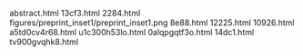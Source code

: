 abstract.html
13cf3.html
2284.html
figures/preprint_inset1/preprint_inset1.png
8e88.html
12225.html
10926.html
a5td0cv4r68.html
u1c300h53lo.html
0alqpgqtf3o.html
14dc1.html
tv900gvqhk8.html